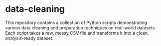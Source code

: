 # data-cleaning
This repository contains a collection of Python scripts demonstrating various data cleaning and preparation techniques on real-world datasets. Each script takes a raw, messy CSV file and transforms it into a clean, analysis-ready dataset.
